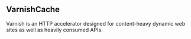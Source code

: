 ## VarnishCache

Varnish is an HTTP accelerator designed for content-heavy dynamic web sites as
well as heavily consumed APIs.